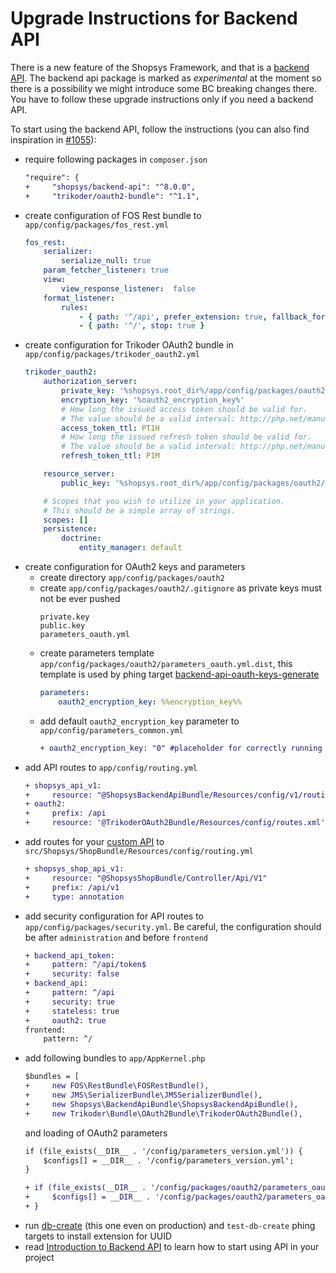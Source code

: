 # Upgrade Instructions for Backend API

There is a new feature of the Shopsys Framework, and that is a [backend API](/docs/backend-api/introduction-to-backend-api.md).
The backend api package is marked as *experimental* at the moment so there is a possibility we might introduce some BC breaking changes there.
You have to follow these upgrade instructions only if you need a backend API.

To start using the backend API, follow the instructions (you can also find inspiration in [#1055](https://github.com/shopsys/shopsys/pull/1055)):
- require following packages in `composer.json`
    ```diff
    "require": {
    +     "shopsys/backend-api": "^8.0.0",
    +     "trikoder/oauth2-bundle": "^1.1",
    ```
- create configuration of FOS Rest bundle to `app/config/packages/fos_rest.yml`
    ```yaml
    fos_rest:
        serializer:
            serialize_null: true
        param_fetcher_listener: true
        view:
            view_response_listener:  false
        format_listener:
            rules:
                - { path: '^/api', prefer_extension: true, fallback_format: 'json', priorities: [ 'json', 'xml' ] }
                - { path: '^/', stop: true }
    ```
- create configuration for Trikoder OAuth2 bundle in `app/config/packages/trikoder_oauth2.yml`
    ```yaml
    trikoder_oauth2:
        authorization_server:
            private_key: '%shopsys.root_dir%/app/config/packages/oauth2/private.key'
            encryption_key: '%oauth2_encryption_key%'
            # How long the issued access token should be valid for.
            # The value should be a valid interval: http://php.net/manual/en/dateinterval.construct.php#refsect1-dateinterval.construct-parameters
            access_token_ttl: PT1H
            # How long the issued refresh token should be valid for.
            # The value should be a valid interval: http://php.net/manual/en/dateinterval.construct.php#refsect1-dateinterval.construct-parameters
            refresh_token_ttl: P1M

        resource_server:
            public_key: '%shopsys.root_dir%/app/config/packages/oauth2/public.key'

        # Scopes that you wish to utilize in your application.
        # This should be a simple array of strings.
        scopes: []
        persistence:
            doctrine:
                entity_manager: default
    ```
- create configuration for OAuth2 keys and parameters
    - create directory `app/config/packages/oauth2`
    - create `app/config/packages/oauth2/.gitignore` as private keys must not be ever pushed
        ```
        private.key
        public.key
        parameters_oauth.yml
        ```
    - create parameters template `app/config/packages/oauth2/parameters_oauth.yml.dist`, this template is used by phing target [backend-api-oauth-keys-generate](/docs/introduction/console-commands-for-application-management-phing-targets.md#backend-api-oauth-keys-generate)
        ```yaml
        parameters:
            oauth2_encryption_key: %%encryption_key%%
        ```
    - add default `oauth2_encryption_key` parameter to `app/config/parameters_common.yml`
        ```diff
        + oauth2_encryption_key: "0" #placeholder for correctly running composer post script, replaced by app/config/packages/oauth2/parameters_oauth.yml
        ```
- add API routes to `app/config/routing.yml`
    ```diff
    + shopsys_api_v1:
    +     resource: "@ShopsysBackendApiBundle/Resources/config/v1/routing.yml"
    + oauth2:
    +     prefix: /api
    +     resource: '@TrikoderOAuth2Bundle/Resources/config/routes.xml'
    ```
- add routes for your [custom API](/docs/cookbook/backend-api/creating-custom-api-endpoint.md) to `src/Shopsys/ShopBundle/Resources/config/routing.yml`
    ```diff
    + shopsys_shop_api_v1:
    +     resource: "@ShopsysShopBundle/Controller/Api/V1"
    +     prefix: /api/v1
    +     type: annotation
    ```
- add security configuration for API routes to `app/config/packages/security.yml`. Be careful, the configuration should be after `administration` and before `frontend`
    ```diff
    + backend_api_token:
    +     pattern: ^/api/token$
    +     security: false
    + backend_api:
    +     pattern: ^/api
    +     security: true
    +     stateless: true
    +     oauth2: true
    frontend:
        pattern: ^/
    ```
- add following bundles to `app/AppKernel.php`
    ```diff
    $bundles = [
    +     new FOS\RestBundle\FOSRestBundle(),
    +     new JMS\SerializerBundle\JMSSerializerBundle(),
    +     new Shopsys\BackendApiBundle\ShopsysBackendApiBundle(),
    +     new Trikoder\Bundle\OAuth2Bundle\TrikoderOAuth2Bundle(),
    ```
    and loading of OAuth2 parameters
    ```diff
    if (file_exists(__DIR__ . '/config/parameters_version.yml')) {
        $configs[] = __DIR__ . '/config/parameters_version.yml';
    }

    + if (file_exists(__DIR__ . '/config/packages/oauth2/parameters_oauth.yml')) {
    +     $configs[] = __DIR__ . '/config/packages/oauth2/parameters_oauth.yml';
    + }
    ```
- run [db-create](/docs/introduction/console-commands-for-application-management-phing-targets.md#db-create) (this one even on production) and `test-db-create` phing targets to install extension for UUID
- read [Introduction to Backend API](/docs/backend-api/introduction-to-backend-api.md) to learn how to start using API in your project
